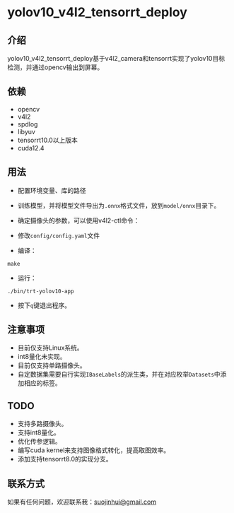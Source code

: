 # yolov10_v4l2_tensorrt_deploy

## 介绍

yolov10_v4l2_tensorrt_deploy基于v4l2_camera和tensorrt实现了yolov10目标检测，并通过opencv输出到屏幕。

## 依赖

* opencv
* v4l2
* spdlog
* libyuv
* tensorrt10.0以上版本
* cuda12.4

## 用法

* 配置环境变量、库的路径

* 训练模型，并将模型文件导出为`.onnx`格式文件，放到`model/onnx`目录下。

* 确定摄像头的参数，可以使用v4l2-ctl命令：

* 修改`config/config.yaml`文件

* 编译：

```
make
```

* 运行：

```
./bin/trt-yolov10-app
```
* 按下`q`键退出程序。

## 注意事项

* 目前仅支持Linux系统。
* int8量化未实现。
* 目前仅支持单路摄像头。
* 自定数据集需要自行实现`IBaseLabels`的派生类，并在对应枚举`Datasets`中添加相应的标签。

## TODO

* 支持多路摄像头。
* 支持int8量化。
* 优化传参逻辑。
* 编写cuda kernel来支持图像格式转化，提高取图效率。
* 添加支持tensorrt8.0的实现分支。

## 联系方式

如果有任何问题，欢迎联系我：<suojinhui@gmail.com>